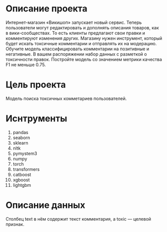 # Описание проекта #
Интернет-магазин «Викишоп» запускает новый сервис. 
Теперь пользователи могут редактировать и дополнять описания товаров, как в вики-сообществах. 
То есть клиенты предлагают свои правки и комментируют изменения других. 
Магазину нужен инструмент, который будет искать токсичные комментарии и отправлять их на модерацию. 
Обучите модель классифицировать комментарии на позитивные и негативные. 
В вашем распоряжении набор данных с разметкой о токсичности правок. 
Постройте модель со значением метрики качества F1 не меньше 0.75.

# Цель проекта #
Модель поиска токсичных комметариев пользователей.

# Иснтрументы #
1. pandas
2. seaborn
3. sklearn
4. nltk
5. pymystem3
6. numpy
7. torch
8. transformers
9. catboost
10. xgboost
11. lightgbm

# Описание данных #
Столбец text в нём содержит текст комментария, а toxic — целевой признак.
